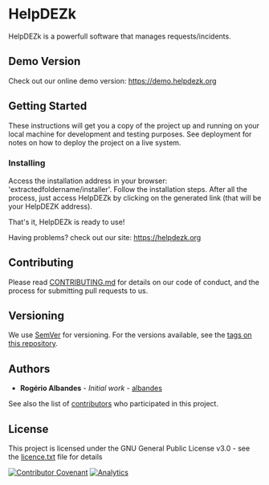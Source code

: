 # HelpDEZk

HelpDEZk is a powerfull software that manages requests/incidents.

## Demo Version

Check out our online demo version: https://demo.helpdezk.org

## Getting Started

These instructions will get you a copy of the project up and running on your local machine for development and testing purposes. See deployment for notes on how to deploy the project on a live system.

### Installing

Access the installation address in your browser: 'extractedfoldername/installer'.
Follow the installation steps.
After all the process, just access HelpDEZk by clicking on the generated link (that will be your HelpDEZK address).

That's it, HelpDEZk is ready to use!

Having problems? check out our site: https://helpdezk.org


## Contributing

Please read [CONTRIBUTING.md](https://github.com/albandes/helpdezk/blob/master/CONTRIBUTING.md) for details on our code of conduct, and the process for submitting pull requests to us.

## Versioning

We use [SemVer](http://semver.org/) for versioning. For the versions available, see the [tags on this repository](https://github.com/your/project/tags).

## Authors

* **Rogério Albandes** - *Initial work* - [albandes](https://github.com/albandes)

See also the list of [contributors](https://github.com/albandes/helpdezk/contributors) who participated in this project.

## License

This project is licensed under the GNU General Public License v3.0 - see the [licence.txt](licence.txt) file for details

[![Contributor Covenant](https://img.shields.io/badge/Contributor%20Covenant-v1.4%20adopted-ff69b4.svg)](CODE_OF_CONDUCT.md)
[![Analytics](https://ga-beacon.appspot.com/UA-34284783-2/chromeskel_a/readme)](https://github.com/igrigorik/ga-beacon)
